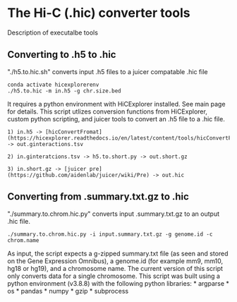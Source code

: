 # The Hi-C (.hic) converter tools
Description of executalbe tools

## Converting to .h5 to .hic
"./h5.to.hic.sh" converts input .h5 files to a juicer compatable .hic file

    conda activate hicexplorerenv
    ./h5.to.hic -m in.h5 -g chr.size.bed

It requires a python environment with HiCExplorer installed. See main page for details. This script utlizes conversion functions from HiCExplorer, custom python scripting, and juicer tools to convert an .h5 file to a .hic file. 

    1) in.h5 -> [hicConvertFromat](https://hicexplorer.readthedocs.io/en/latest/content/tools/hicConvertFormat.html) -> out.ginteractions.tsv

    2) in.ginteratcions.tsv -> h5.to.short.py -> out.short.gz

    3) in.short.gz -> [juicer pre](https://github.com/aidenlab/juicer/wiki/Pre) -> out.hic
       
## Converting from .summary.txt.gz to .hic

"./summary.to.chrom.hic.py" converts input .summary.txt.gz to an output .hic file. 

    ./summary.to.chrom.hic.py -i input.summary.txt.gz -g genome.id -c chrom.name

As input, the script expects a g-zipped summary.txt file (as seen and stored on the Gene Expression Omnibus), a genome.id (for example mm9, mm10, hg18 or hg19), and a chromosome name. The current version of this script only converts data for a single chromosome. This script was built using a python environment (v3.8.8) with the following python libraries:
    * argparse
    * os
    * pandas
    * numpy
    * gzip
    * subprocess
